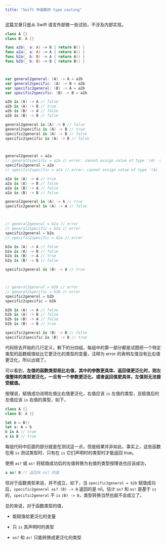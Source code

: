 ```yaml
---
title: "Swift 中函数的 type casting"
---
```


这篇文章只是从 Swift 语言外部做一些试验，不涉及内部实现。

```swift
class A {}
class B: A {}

func a2b(_ a: A) -> B { return B() }
func a2a(_ a: A) -> A { return A() }
func b2a(_ b: B) -> A { return A() }
func b2b(_ b: B) -> B { return B() }



var general2general: (A) -> A = a2b
var general2specific: (A) -> B = a2b
var specific2general: (B) -> A = a2b
var specific2specific: (B) -> B = a2b

a2b is (A) -> A // false
a2b is (A) -> B // true
a2b is (B) -> A // false
a2b is (B) -> B // false

general2general is (A) -> B // false
general2specific is (A) -> B // true
specific2general is (A) -> B // false
specific2specific is (A) -> B // false



general2general = a2a
// general2specific = a2a // error: cannot assign value of type '(A) -> A' to type '(A) -> B'
specific2general = a2a
// specific2specific = a2a // error: cannot assign value of type '(A) -> A' to type '(B) -> B'

a2a is (A) -> A // true
a2a is (A) -> B // false
a2a is (B) -> A // false
a2a is (B) -> B // false

general2general is (A) -> A // true
specific2general is (A) -> A // false



// general2general = b2a // error
// general2specific = b2a // error
specific2general = b2a
// specific2specific = b2a // error

b2a is (A) -> A // false
b2a is (A) -> B // false
b2a is (B) -> A // true
b2a is (B) -> B // false

specific2general is (B) -> A // true



// general2general = b2b // error
// general2specific = b2b // error
specific2general = b2b
specific2specific = b2b

b2b is (A) -> A // false
b2b is (A) -> B // false
b2b is (B) -> A // false
b2b is (B) -> B // true

specific2general is (B) -> B // false
specific2specific is (B) -> B // true
```

代码除去开始的几行定义，剩下的分四组，每组中的第一部分都是试图把一个特定类型的函数赋值给比它更泛化的类型的变量，注释为 error 的表明左值没有比右值更泛化，所以出错了。

可以看到，**左值的函数类型相比右值，其中的参数更具体、返回值更泛化时，则左值整体的类型更泛化，一旦有一个参数更泛化、或者返回值更具体，左值则无法接受赋值。**

按理说，赋值成功说明左值比右值更泛化，右值应该 `is` 左值的类型，且赋值后的左值应该 `is` 右值的类型，如下，

```swift
class A {}
class B: A {}

let b = B()
let a: A = b
b is A // true
a is B // true
```

每组代码中后面的部分就是在测试这一点，但是结果并非如此，事实上，这些函数在用 `is` 测试类型时，只有在 `is` 它们声明时的类型时才能返回 true。

使用 `as?` 或 `as!` 将赋值成功后的左值转换为右值的类型按理说也应该成功，

```swift
a as? B // 返回非 nil 的值
```

但对于函数类型来说，并不成立，如下，当 `specific2general = b2b` 赋值成功后，`specific2general as? (B) -> B` 返回的是 nil。估计 `as?` 和 `as!` 是基于 `is` 的，`specific2general` 不 `is` `(B) -> B`，类型转换当然也就不会成立了。

总的来说，对于函数类型的值，

- 能赋值给更泛化的变量

- 只 `is` 其声明时的类型

- `as?` 和 `as!` 只能转换成更泛化的类型
